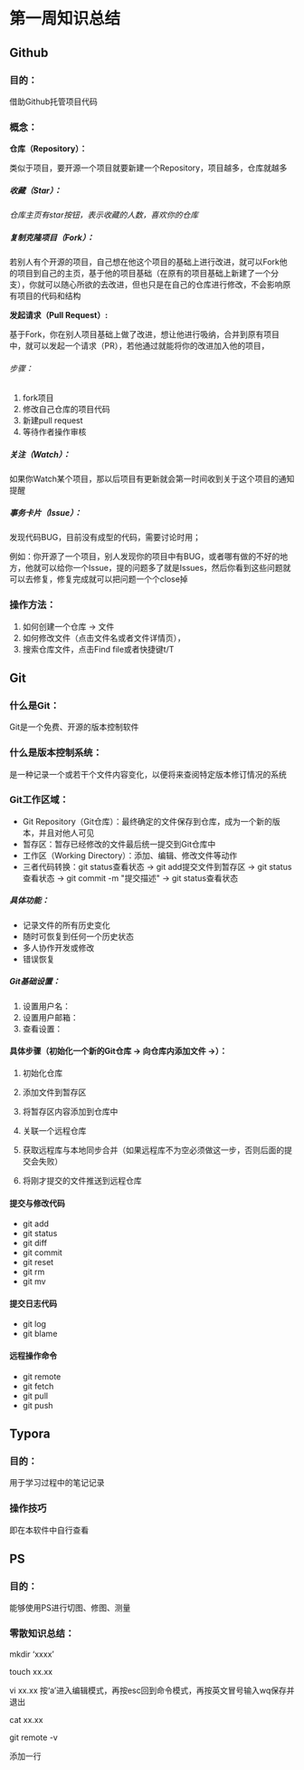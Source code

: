 # 第一周知识总结

## Github

### 目的：

借助Github托管项目代码

### 概念：

**仓库（Repository）：**

类似于项目，要开源一个项目就要新建一个Repository，项目越多，仓库就越多<!--开源：开放源代码/源代码公开，一种软件发布模式-->

##### **收藏**（Star）：

*仓库主页有star按钮，表示收藏的人数，喜欢你的仓库*

##### 复制克隆项目（Fork）：

若别人有个开源的项目，自己想在他这个项目的基础上进行改进，就可以Fork他的项目到自己的主页，基于他的项目基础（在原有的项目基础上新建了一个分支），你就可以随心所欲的去改进，但也只是在自己的仓库进行修改，不会影响原有项目的代码和结构

**发起请求（Pull Request）:**

基于Fork，你在别人项目基础上做了改进，想让他进行吸纳，合并到原有项目中，就可以发起一个请求（PR），若他通过就能将你的改进加入他的项目，

###### 步骤：

1. fork项目
2. 修改自己仓库的项目代码
3. 新建pull request
4. 等待作者操作审核

##### **关注（Watch）：**

如果你Watch某个项目，那以后项目有更新就会第一时间收到关于这个项目的通知提醒

##### 事务卡片（Issue）：

发现代码BUG，目前没有成型的代码，需要讨论时用；

例如：你开源了一个项目，别人发现你的项目中有BUG，或者哪有做的不好的地方，他就可以给你一个Issue，提的问题多了就是Issues，然后你看到这些问题就可以去修复，修复完成就可以把问题一个个close掉

### 操作方法：

1. 如何创建一个仓库 -> 文件
2. 如何修改文件（点击文件名或者文件详情页），<!--提交文件commits-->
3. 搜索仓库文件，点击Find file或者快捷键t/T

## Git

### 什么是Git：

Git是一个免费、开源的版本控制软件

### 什么是版本控制系统：

是一种记录一个或若干个文件内容变化，以便将来查阅特定版本修订情况的系统

### Git工作区域：

- Git Repository（Git仓库）：最终确定的文件保存到仓库，成为一个新的版本，并且对他人可见
- 暂存区：暂存已经修改的文件最后统一提交到Git仓库中
- 工作区（Working Directory）：添加、编辑、修改文件等动作
- 三者代码转换：git status查看状态 -> git add提交文件到暂存区 -> git status查看状态 -> git commit -m "提交描述" -> git status查看状态

##### 具体功能：

- 记录文件的所有历史变化
- 随时可恢复到任何一个历史状态
- 多人协作开发或修改
- 错误恢复

##### Git基础设置：

1. 设置用户名：<!--git config --global user.name 'Glory-God'-->
2. 设置用户邮箱：<!--git config --global user.email 'jackjonestan@foxmail.com'-->
3. 查看设置：<!--git config --list-->

#### 具体步骤（初始化一个新的Git仓库 -> 向仓库内添加文件 ->）：

1. 初始化仓库 <!--git init-->

2. 添加文件到暂存区 <!--git add-->

3. 将暂存区内容添加到仓库中 <!--git commit-->

4. 关联一个远程仓库 <!--git remote add origin https://github.com/*******************-->

5. 获取远程库与本地同步合并（如果远程库不为空必须做这一步，否则后面的提交会失败） <!--git pull --rebase origin master-->

6. 将刚才提交的文件推送到远程仓库 <!--git push -u origin master-->

   

#### 提交与修改代码

- git add <!--添加文件到仓库-->
- git status <!--查看仓库当前状态，显示有变更的文件-->
- git diff <!--比较文件的不同，即暂存区和工作区的差异-->
- git commit <!--提交暂存区到本地仓库-->
- git reset <!--回退版本-->
- git rm <!--删除工作区文件-->
- git mv <!--移动或重命名工作区文件-->

#### 提交日志代码

- git log <!--查看历史提交记录-->
- git blame <file> <!--以列表形式查看指定文件的历史修改记录-->

#### 远程操作命令

- git remote <!--远程仓库操作-->
- git fetch <!--从远程获取代码库-->
- git pull <!--下载远程代码并合并-->
- git push <!--上传远程代码并合并-->



## Typora

### 目的：

用于学习过程中的笔记记录

### 操作技巧

即在本软件中自行查看

## PS

### 目的：<!--对图片格式属性的掌握才能更好利用PS进行切图-->

能够使用PS进行切图、修图、测量

### 零散知识总结：

mkdir ‘xxxx’ <!--创建文件夹-->

touch xx.xx  <!--创建文件-->

vi xx.xx <!--编辑文件-->   按‘a’进入编辑模式，再按esc回到命令模式，再按英文冒号输入wq保存并退出

cat xx.xx <!--查看文件-->

git remote -v <!--查看别名-->

添加一行
